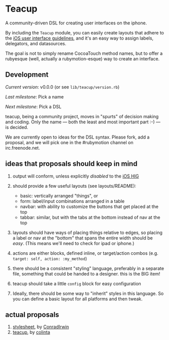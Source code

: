  Teacup
========

A community-driven DSL for creating user interfaces on the iphone.

By including the `Teacup` module, you can easily create layouts that adhere to
the [iOS user interface guidelines][iOS HIG], and it's an easy way to assign labels,
delegators, and datasources.

The goal is not to simply rename CocoaTouch method names, but to offer a
rubyesque (well, actually a rubymotion-esque) way to create an interface.

 Development
-------------

*Current version*: v0.0.0 (or see `lib/teacup/version.rb`)

*Last milestone*: Pick a name

*Next milestone*: Pick a DSL

teacup, being a community project, moves in "spurts" of decision making and
coding.  Only the name — both the least and most important part :-) — is
decided.

We are currently open to ideas for the DSL syntax.  Please fork, add a proposal,
and we will pick one in the #rubymotion channel on irc.freenode.net.

 ideas that proposals should keep in mind
-----------

1. output will conform, unless explicitly *disabled* to the [iOS HIG][]
2. should provide a few useful layouts (see layouts/README):

     * basic: vertically arranged "things", or
     * form: label/input combinations arranged in a table
     * navbar: with ability to customize the buttons that get placed at the top
     * tabbar: similar, but with the tabs at the bottom instead of nav at the top

3. layouts should have ways of placing things relative to edges, so placing a
   label or nav at the "bottom" that spans the entire width should be *easy*.
   (This means we'll need to check for ipad or iphone.)
4. actions are either blocks, defined inline, or target/action combos (e.g.
   `target: self, action: :my_method`)
5. there should be a consistent "styling" language, preferably in a separate
   file, something that could be handed to a designer.  this is the BIG item!
6. teacup should take a little `config` block for easy configuration
7. Ideally, there should be some way to "inherit" styles in this language. So you
   can define a basic layout for all platforms and then tweak.

 actual proposals
------------------

1. [stylesheet][Commune], by [ConradIrwin][]
2. [teacup][teacup], by [colinta][]

[iOS HIG]: http://developer.apple.com/library/ios/#DOCUMENTATION/UserExperience/Conceptual/MobileHIG/Introduction/Introduction.html
[Commune]: https://github.com/colinta/teacup/blob/master/proposals/stylesheet_by_conradirwin.rb
[teacup]: https://github.com/colinta/teacup/blob/master/proposals/teacup_by_colinta.rb
[ConradIrwin]: https://github.com/ConradIrwin
[colinta]: https://github.com/colinta
